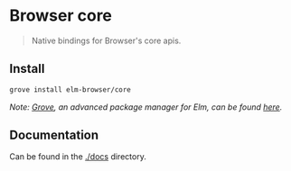 # Browser core

> Native bindings for Browser's core apis.


## Install

```sh
grove install elm-browser/core
```

_Note: [Grove](https://github.com/panosoft/elm-grove), an advanced package manager for Elm, can be found [here](https://github.com/panosoft/elm-grove)._


## Documentation

Can be found in the [./docs](./tree/master/docs) directory.
